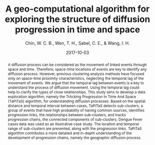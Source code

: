 ---
layout: publication
title: A geo-computational algorithm for exploring the structure of diffusion progression in time and space
excerpt: A diffusion process can be considered as the movement of linked events through space and time. Therefore, space-time locations of events are key to identify any diffusion process. However, previous clustering analysis methods have focused only on space-time proximity characteristics, neglecting the temporal lag of the movement of events. We argue that the temporal lag between events is a key to understand the process of diffusion movement.
date: 2017-10-03
year: 2017
author: Chin, W. C. B., Wen, T. H., Sabel, C. E., & Wang, I. H.
journal: Scientific Reports
cat: Journal Article
doi: 10.1038/s41598-017-12852-z
versionissue: 7
page: 12565
image: resources/publications/article_tapitas_srep.png
abstract: A diffusion process can be considered as the movement of linked events through space and time. Therefore, space-time locations of events are key to identify any diffusion process. However, previous clustering analysis methods have focused only on space-time proximity characteristics, neglecting the temporal lag of the movement of events. We argue that the temporal lag between events is a key to understand the process of diffusion movement. Using the temporal lag could help to clarify the types of close relationships. This study aims to develop a data exploration algorithm, namely the TrAcking Progression In Time And Space (TaPiTaS) algorithm, for understanding diffusion processes. Based on the spatial distance and temporal interval between cases, TaPiTaS detects sub-clusters, a group of events that have high probability of having common sources, identifies progression links, the relationships between sub-clusters, and tracks progression chains, the connected components of sub-clusters. Dengue Fever cases data was used as an illustrative case study. The location and temporal range of sub-clusters are presented, along with the progression links. TaPiTaS algorithm contributes a more detailed and in-depth understanding of the development of progression chains, namely the geographic diffusion process.
tags: 2017, TaPiTaS, Scientific Reports, Spatial, Journal, Disease Spreading, Space-time Analysis
---